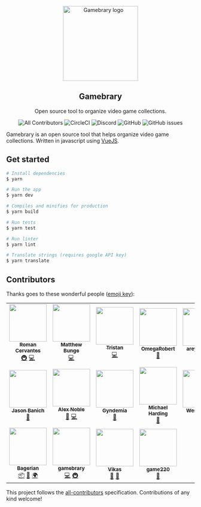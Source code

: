 <p align="center">
    <img width="200" src="https://user-images.githubusercontent.com/60666270/93530531-8f68b700-f8f2-11ea-9303-9e00783c0088.png" alt="Gamebrary logo">
    <h2 align="center">Gamebrary</h2>
    <p align="center">Open source tool to organize video game collections.</p>
</p>

<p align="center">
<img alt="All Contributors" src="https://img.shields.io/badge/all_contributors-13-orange.svg?style=flat-square">
<img alt="CircleCI" src="https://img.shields.io/circleci/build/gh/romancm/gamebrary/master.svg?style=flat-square">
<img alt="Discord" src="https://img.shields.io/discord/581552390315180046.svg?style=flat-square">
<img alt="GitHub" src="https://img.shields.io/github/license/romancm/gamebrary.svg?style=flat-square">
<img alt="GitHub issues" src="https://img.shields.io/github/issues/romancm/gamebrary.svg?style=flat-square">
</p>

<!-- ![Gamebrary board](https://user-images.githubusercontent.com/645310/57200356-d0e80480-6f3f-11e9-92e2-5c80ec186bda.png) -->

Gamebrary is an open source tool that helps organize video game collections. Written in javascript using [VueJS](https://github.com/vuejs/vue).

## Get started

```bash
# Install dependencies
$ yarn

# Run the app
$ yarn dev

# Compiles and minifies for production
$ yarn build

# Run tests
$ yarn test

# Run linter
$ yarn lint

# Translate strings (requires google API key)
$ yarn translate
```

## Contributors

Thanks goes to these wonderful people ([emoji key](https://allcontributors.org/docs/en/emoji-key)):

<!-- ALL-CONTRIBUTORS-LIST:START - Do not remove or modify this section -->
<!-- prettier-ignore-start -->
<!-- markdownlint-disable -->
<table>
  <tr>
    <td align="center"><a href="https://dev.to/romancm"><img src="https://avatars0.githubusercontent.com/u/645310?v=4" width="100px;" alt=""/><br /><sub><b>Roman Cervantes</b></sub></a><br /><a href="#infra-romancm" title="Infrastructure (Hosting, Build-Tools, etc)">🚇</a> <a href="https://github.com/romancm/gamebrary/commits?author=romancm" title="Code">💻</a></td>
    <td align="center"><a href="https://github.com/mattb555"><img src="https://avatars1.githubusercontent.com/u/10692492?v=4" width="100px;" alt=""/><br /><sub><b>Matthew Bunge</b></sub></a><br /><a href="https://github.com/romancm/gamebrary/commits?author=mattb555" title="Code">💻</a></td>
    <td align="center"><a href="https://github.com/3stan"><img src="https://avatars0.githubusercontent.com/u/3209018?v=4" width="100px;" alt=""/><br /><sub><b>Tristan</b></sub></a><br /><a href="https://github.com/romancm/gamebrary/commits?author=3stan" title="Code">💻</a></td>
    <td align="center"><a href="https://github.com/OmegaRobert"><img src="https://avatars0.githubusercontent.com/u/50242286?v=4" width="100px;" alt=""/><br /><sub><b>OmegaRobert</b></sub></a><br /><a href="https://github.com/romancm/gamebrary/issues?q=author%3AOmegaRobert" title="Bug reports">🐛</a></td>
    <td align="center"><a href="https://github.com/areyouokani"><img src="https://avatars0.githubusercontent.com/u/29702693?v=4" width="100px;" alt=""/><br /><sub><b>areyouokani</b></sub></a><br /><a href="#question-areyouokani" title="Answering Questions">💬</a> <a href="https://github.com/romancm/gamebrary/issues?q=author%3Aareyouokani" title="Bug reports">🐛</a></td>
    <td align="center"><a href="https://www.jacobweisz.com"><img src="https://avatars0.githubusercontent.com/u/4399499?v=4" width="100px;" alt=""/><br /><sub><b>Jacob Weisz</b></sub></a><br /><a href="#ideas-ocdtrekkie" title="Ideas, Planning, & Feedback">🤔</a></td>
    <td align="center"><a href="http://www.guillaume-martigny.fr"><img src="https://avatars3.githubusercontent.com/u/2543511?v=4" width="100px;" alt=""/><br /><sub><b>Guillaume Martigny</b></sub></a><br /><a href="https://github.com/romancm/gamebrary/issues?q=author%3AGMartigny" title="Bug reports">🐛</a></td>
  </tr>
  <tr>
    <td align="center"><a href="https://github.com/Jdban"><img src="https://avatars2.githubusercontent.com/u/490005?v=4" width="100px;" alt=""/><br /><sub><b>Jason Banich</b></sub></a><br /><a href="https://github.com/romancm/gamebrary/issues?q=author%3AJdban" title="Bug reports">🐛</a></td>
    <td align="center"><a href="http://alexnoble.co.uk"><img src="https://avatars0.githubusercontent.com/u/6237394?v=4" width="100px;" alt=""/><br /><sub><b>Alex Noble</b></sub></a><br /><a href="#ideas-Swinkid" title="Ideas, Planning, & Feedback">🤔</a> <a href="https://github.com/romancm/gamebrary/commits?author=Swinkid" title="Code">💻</a></td>
    <td align="center"><a href="https://github.com/Gyndemia"><img src="https://avatars1.githubusercontent.com/u/20953745?v=4" width="100px;" alt=""/><br /><sub><b>Gyndemia</b></sub></a><br /><a href="https://github.com/romancm/gamebrary/issues?q=author%3AGyndemia" title="Bug reports">🐛</a></td>
    <td align="center"><a href="https://dev.to/apersonnamedmike"><img src="https://avatars0.githubusercontent.com/u/10731372?v=4" width="100px;" alt=""/><br /><sub><b>Michael Harding</b></sub></a><br /><a href="https://github.com/romancm/gamebrary/issues?q=author%3Aapersonnamedmike" title="Bug reports">🐛</a></td>
    <td align="center"><a href="https://kenyon.dev"><img src="https://avatars1.githubusercontent.com/u/7605770?v=4" width="100px;" alt=""/><br /><sub><b>Wes Kenyon</b></sub></a><br /><a href="https://github.com/romancm/gamebrary/issues?q=author%3AWKenya" title="Bug reports">🐛</a></td>
    <td align="center"><a href="https://haseebelahi.dev"><img src="https://avatars1.githubusercontent.com/u/13603051?v=4" width="100px;" alt=""/><br /><sub><b>Haseeb Elahi</b></sub></a><br /><a href="https://github.com/romancm/gamebrary/commits?author=haseebelahi" title="Code">💻</a></td>
    <td align="center"><a href="http://codinggoat.com"><img src="https://avatars3.githubusercontent.com/u/984069?v=4" width="100px;" alt=""/><br /><sub><b>Patrick Kontschak</b></sub></a><br /><a href="https://github.com/romancm/gamebrary/commits?author=paddykontschak" title="Code">💻</a></td>
  </tr>
  <tr>
    <td align="center"><a href="https://github.com/Bagerian"><img src="https://avatars1.githubusercontent.com/u/28718007?v=4" width="100px;" alt=""/><br /><sub><b>Bagerian</b></sub></a><br /><a href="#platform-Bagerian" title="Packaging/porting to new platform">📦</a> <a href="https://github.com/romancm/gamebrary/issues?q=author%3ABagerian" title="Bug reports">🐛</a> <a href="#translation-Bagerian" title="Translation">🌍</a></td>
    <td align="center"><a href="https://github.com/gamebrary"><img src="https://avatars3.githubusercontent.com/u/60666270?v=4" width="100px;" alt=""/><br /><sub><b>gamebrary</b></sub></a><br /><a href="https://github.com/romancm/gamebrary/commits?author=gamebrary" title="Code">💻</a> <a href="#infra-gamebrary" title="Infrastructure (Hosting, Build-Tools, etc)">🚇</a></td>
    <td align="center"><a href="https://github.com/vman88"><img src="https://avatars1.githubusercontent.com/u/8726593?v=4" width="100px;" alt=""/><br /><sub><b>Vikas</b></sub></a><br /><a href="#ideas-vman88" title="Ideas, Planning, & Feedback">🤔</a> <a href="https://github.com/romancm/gamebrary/issues?q=author%3Avman88" title="Bug reports">🐛</a></td>
    <td align="center"><a href="https://github.com/game220"><img src="https://avatars1.githubusercontent.com/u/71243360?v=4" width="100px;" alt=""/><br /><sub><b>game220</b></sub></a><br /><a href="https://github.com/romancm/gamebrary/issues?q=author%3Agame220" title="Bug reports">🐛</a></td>
  </tr>
</table>

<!-- markdownlint-enable -->
<!-- prettier-ignore-end -->
<!-- ALL-CONTRIBUTORS-LIST:END -->

This project follows the [all-contributors](https://github.com/all-contributors/all-contributors) specification. Contributions of any kind welcome!